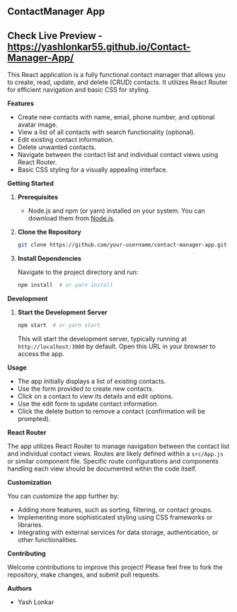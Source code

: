 ## ContactManager App

## Check Live Preview - https://yashlonkar55.github.io/Contact-Manager-App/

This React application is a fully functional contact manager that allows you to create, read, update, and delete (CRUD) contacts. It utilizes React Router for efficient navigation and basic CSS for styling.

**Features**

- Create new contacts with name, email, phone number, and optional avatar image.
- View a list of all contacts with search functionality (optional).
- Edit existing contact information.
- Delete unwanted contacts.
- Navigate between the contact list and individual contact views using React Router.
- Basic CSS styling for a visually appealing interface.

**Getting Started**

1. **Prerequisites**
   - Node.js and npm (or yarn) installed on your system. You can download them from [Node.js](https://nodejs.org/en).

2. **Clone the Repository**

   ```bash
   git clone https://github.com/your-username/contact-manager-app.git

3. **Install Dependencies**

   Navigate to the project directory and run:

   ```bash
   npm install  # or yarn install
   ```

**Development**

1. **Start the Development Server**

   ```bash
   npm start  # or yarn start
   ```

   This will start the development server, typically running at `http://localhost:3000` by default. Open this URL in your browser to access the app.

**Usage**

- The app initially displays a list of existing contacts.
- Use the form provided to create new contacts.
- Click on a contact to view its details and edit options.
- Use the edit form to update contact information.
- Click the delete button to remove a contact (confirmation will be prompted).

**React Router**

The app utilizes React Router to manage navigation between the contact list and individual contact views. Routes are likely defined within a `src/App.js` or similar component file. Specific route configurations and components handling each view should be documented within the code itself.

**Customization**

You can customize the app further by:

- Adding more features, such as sorting, filtering, or contact groups.
- Implementing more sophisticated styling using CSS frameworks or libraries.
- Integrating with external services for data storage, authentication, or other functionalities.

**Contributing**

Welcome contributions to improve this project! Please feel free to fork the repository, make changes, and submit pull requests.


**Authors**

- Yash Lonkar
```
